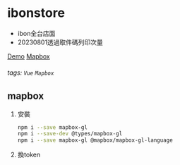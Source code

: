 # ibonstore

- ibon全台店面
- 20230801透過取件碼列印次量

[Demo](https://ingrid-8ad12.web.app/)
[Mapbox](https://api.mapbox.com/styles/v1/ingridkao/clltkuivu009q01r72ifaav71.html?title=view&access_token=pk.eyJ1IjoiaW5ncmlka2FvIiwiYSI6ImNsbHRpYW9mMjB1cnkzbW9obmt3YTExN2MifQ.sq9S6qeIcdEyd14yHSr7Aw&zoomwheel=true&fresh=true#11.85/25.05878/121.53631)


###### tags: `Vue` `Mapbox`



## mapbox

1. 安裝
    ```sh
    npm i --save mapbox-gl
    npm i --save-dev @types/mapbox-gl
    npm i --save mapbox-gl @mapbox/mapbox-gl-language

    ```

2. 換token




